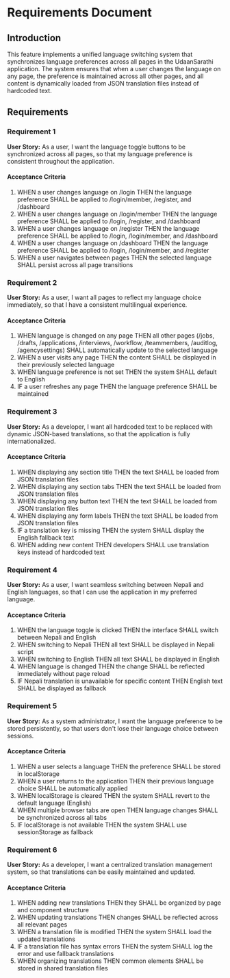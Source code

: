 # Requirements Document

## Introduction

This feature implements a unified language switching system that synchronizes language preferences across all pages in the UdaanSarathi application. The system ensures that when a user changes the language on any page, the preference is maintained across all other pages, and all content is dynamically loaded from JSON translation files instead of hardcoded text.

## Requirements

### Requirement 1

**User Story:** As a user, I want the language toggle buttons to be synchronized across all pages, so that my language preference is consistent throughout the application.

#### Acceptance Criteria

1. WHEN a user changes language on /login THEN the language preference SHALL be applied to /login/member, /register, and /dashboard
2. WHEN a user changes language on /login/member THEN the language preference SHALL be applied to /login, /register, and /dashboard
3. WHEN a user changes language on /register THEN the language preference SHALL be applied to /login, /login/member, and /dashboard
4. WHEN a user changes language on /dashboard THEN the language preference SHALL be applied to /login, /login/member, and /register
5. WHEN a user navigates between pages THEN the selected language SHALL persist across all page transitions

### Requirement 2

**User Story:** As a user, I want all pages to reflect my language choice immediately, so that I have a consistent multilingual experience.

#### Acceptance Criteria

1. WHEN language is changed on any page THEN all other pages (/jobs, /drafts, /applications, /interviews, /workflow, /teammembers, /auditlog, /agencysettings) SHALL automatically update to the selected language
2. WHEN a user visits any page THEN the content SHALL be displayed in their previously selected language
3. WHEN language preference is not set THEN the system SHALL default to English
4. IF a user refreshes any page THEN the language preference SHALL be maintained

### Requirement 3

**User Story:** As a developer, I want all hardcoded text to be replaced with dynamic JSON-based translations, so that the application is fully internationalized.

#### Acceptance Criteria

1. WHEN displaying any section title THEN the text SHALL be loaded from JSON translation files
2. WHEN displaying any section tabs THEN the text SHALL be loaded from JSON translation files
3. WHEN displaying any button text THEN the text SHALL be loaded from JSON translation files
4. WHEN displaying any form labels THEN the text SHALL be loaded from JSON translation files
5. IF a translation key is missing THEN the system SHALL display the English fallback text
6. WHEN adding new content THEN developers SHALL use translation keys instead of hardcoded text

### Requirement 4

**User Story:** As a user, I want seamless switching between Nepali and English languages, so that I can use the application in my preferred language.

#### Acceptance Criteria

1. WHEN the language toggle is clicked THEN the interface SHALL switch between Nepali and English
2. WHEN switching to Nepali THEN all text SHALL be displayed in Nepali script
3. WHEN switching to English THEN all text SHALL be displayed in English
4. WHEN language is changed THEN the change SHALL be reflected immediately without page reload
5. IF Nepali translation is unavailable for specific content THEN English text SHALL be displayed as fallback

### Requirement 5

**User Story:** As a system administrator, I want the language preference to be stored persistently, so that users don't lose their language choice between sessions.

#### Acceptance Criteria

1. WHEN a user selects a language THEN the preference SHALL be stored in localStorage
2. WHEN a user returns to the application THEN their previous language choice SHALL be automatically applied
3. WHEN localStorage is cleared THEN the system SHALL revert to the default language (English)
4. WHEN multiple browser tabs are open THEN language changes SHALL be synchronized across all tabs
5. IF localStorage is not available THEN the system SHALL use sessionStorage as fallback

### Requirement 6

**User Story:** As a developer, I want a centralized translation management system, so that translations can be easily maintained and updated.

#### Acceptance Criteria

1. WHEN adding new translations THEN they SHALL be organized by page and component structure
2. WHEN updating translations THEN changes SHALL be reflected across all relevant pages
3. WHEN a translation file is modified THEN the system SHALL load the updated translations
4. IF a translation file has syntax errors THEN the system SHALL log the error and use fallback translations
5. WHEN organizing translations THEN common elements SHALL be stored in shared translation files